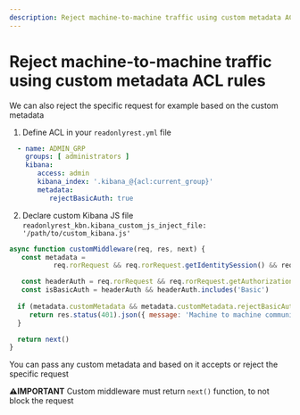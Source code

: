 ```yaml
---
description: Reject machine-to-machine traffic using custom metadata ACL rules
---
```


# Reject machine-to-machine traffic using custom metadata ACL rules

We can also reject the specific request for example based on the custom metadata

1. Define ACL in your `readonlyrest.yml` file

```yaml
  - name: ADMIN_GRP
    groups: [ administrators ]
    kibana:
       access: admin
       kibana_index: '.kibana_@{acl:current_group}'
       metadata:
          rejectBasicAuth: true
```

2. Declare custom Kibana JS file `readonlyrest_kbn.kibana_custom_js_inject_file: '/path/to/custom_kibana.js'`

```js
async function customMiddleware(req, res, next) {
   const metadata =
           req.rorRequest && req.rorRequest.getIdentitySession() && req.rorRequest.getIdentitySession().metadata;

   const headerAuth = req.rorRequest && req.rorRequest.getAuthorizationHeaders && req.rorRequest.getHeaders().getAuthorizationHeaders().get('authorization');
   const isBasicAuth = headerAuth && headerAuth.includes('Basic')
   
  if (metadata.customMetadata && metadata.customMetadata.rejectBasicAuth && isBasicAuth) {
     return res.status(401).json({ message: 'Machine to machine communication is not allowed' });
  }

  return next()
}
```
You can pass any custom metadata and based on it accepts or reject the specific request

**⚠️IMPORTANT** Custom middleware must return `next()` function, to not block the request